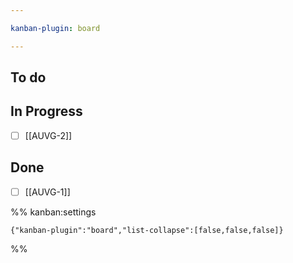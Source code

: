 ```yaml
---

kanban-plugin: board

---
```


## To do



## In Progress

- [ ] [[AUVG-2]]


## Done

- [ ] [[AUVG-1]]




%% kanban:settings
```
{"kanban-plugin":"board","list-collapse":[false,false,false]}
```
%%